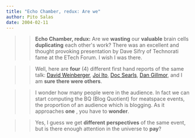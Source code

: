 ```yaml
---
title: "Echo Chamber, redux: Are we"
author: Pito Salas
date: 2004-02-11
---
```



>>

>> **Echo Chamber, redux:** Are we **wasting** our **valuable** brain cells
**duplicating** each other's work? There was an excellent and thought
provoking presentation by Dave Sifry of Technorati fame at the ETech Forum. I
wish I was there.

>>

>>  
>
>>

>> Well, here are **four** (4) different first hand reports of the same talk:
[David Weinberger](<http://www.hyperorg.com/blogger/mtarchive/002418.html>),
[Joi Ito](<http://joi.ito.com/archives/2004/02/11/technorati_talk.html>), [Doc
Searls](<http://doc.weblogs.com/2004/02/10#technoratification>), [Dan
Gillmor](<http://weblog.siliconvalley.com/column/dangillmor/archives/001773.shtml#001773>),
and I am **sure there were others**.

>>

>>  
>
>>

>> I wonder how many people were in the audience. In fact we can start
computing the BQ (Blog Quotient) for meatspace events, the proportion of an
audience which is blogging. As it approaches **one** , you have to **wonder**.

>>

>>  
>
>>

>> Yes, I guess we get **different** **perspectives** of the same event, but
is there enough attention in the universe to **pay**?


